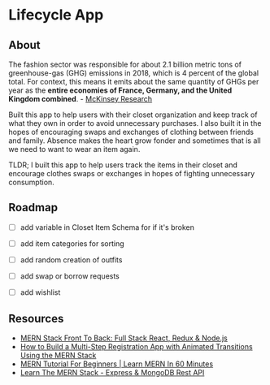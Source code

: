 # Lifecycle App

## About
The fashion sector was responsible for about 2.1 billion metric tons of greenhouse-gas (GHG) emissions in 2018, which is 4 percent of the global total. For context,  this means it emits about the same quantity of GHGs per year as the **entire economies of France, Germany, and the United Kingdom combined**. - [McKinsey Research](https://www.mckinsey.com/industries/retail/our-insights/fashion-on-climate)

Built this app to help users with their closet organization and keep track of what they own in order to avoid unnecessary purchases.
I also built it in the hopes of encouraging swaps and exchanges of clothing between friends and family.
Absence makes the heart grow fonder and sometimes that is all we need to want to wear an item again.

TLDR; I built this app to help users track the items in their closet and encourage clothes swaps or exchanges in hopes of fighting unnecessary consumption.

## Roadmap
- [ ] add variable in Closet Item Schema for if it's broken
- [ ] add item categories for sorting
- [ ] add random creation of outfits
- [ ] add swap or borrow requests
- [ ] add wishlist


## Resources
- [MERN Stack Front To Back: Full Stack React, Redux & Node.js](https://www.udemy.com/course/mern-stack-front-to-back/)
- [How to Build a Multi-Step Registration App with Animated Transitions Using the MERN Stack](https://www.freecodecamp.org/news/build-a-multi-step-registration-app-with-animated-transitions-using-mern-stack/)
- [MERN Tutorial For Beginners | Learn MERN In 60 Minutes](https://www.youtube.com/watch?v=I7EDAR2GRVo)
- [Learn The MERN Stack - Express & MongoDB Rest API](https://www.youtube.com/watch?v=-0exw-9YJBo)
